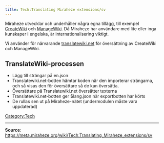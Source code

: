 ```yaml
---
title: Tech:Translating Miraheze extensions/sv
---
```



Miraheze utvecklar och underhåller några egna tillägg, till exempel [CreateWiki](https://meta.miraheze.org/wiki/github:miraheze/CreateWiki) och [ManageWiki](https://meta.miraheze.org/wiki/github:miraheze/ManageWiki). Då Miraheze har användare med lite eller inga kunskaper i engelska, är internationalisering viktigt.

Vi använder för närvarande [translatewiki.net](https://meta.miraheze.org/wiki/translatewiki:) för översättning av CreateWiki och ManageWiki.

## TranslateWiki-processen 

* Lägg till strängar på en.json
* Translatewiki.net-botten hämtar koden när den importerar strängarna, och så visas den för översättare så de kan översätta.
* Översättare på Translatewiki.net översätter texterna
* Translatewiki.net-botten ger $lang.json när exportbotten har körts
* De rullas sen ut på Miraheze-nätet (undermodulen måste vara uppdaterad)

[Category:Tech](https://meta.miraheze.org/wiki/Category:Tech)

----
**Source**: https://meta.miraheze.org/wiki/Tech:Translating_Miraheze_extensions/sv